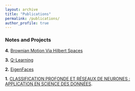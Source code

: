 ```yaml
---
layout: archive
title: "Publications"
permalink: /publications/
author_profile: true
---
```



### Notes and Projects



**4.** [Brownian Motion Via Hilbert Spaces](http://youssefbar.github.io/files/mast.pdf)

**3.** [Q-Learning](http://youssefbar.github.io/files/pif.pdf)

**2.** [EigenFaces](http://youssefbar.github.io/files/eigen.pdf)

**1.** [CLASSIFICATION PROFONDE ET RÉSEAUX DE NEURONES : APPLICATION EN SCIENCE DES DONNÉES](http://youssefbar.github.io/files/eprint.pdf).








